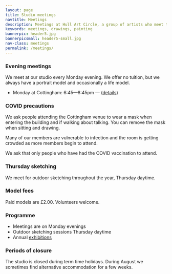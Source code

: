 ```yaml
---
layout: page
title: Studio meetings
navtitle: Meetings
description: Meetings at Hull Art Circle, a group of artists who meet twice weekly.
keywords: meetings, drawings, painting
bannerpic: header5.jpg
bannerpicsmall: header5-small.jpg
nav-class: meetings
permalink: /meetings/
---
```



### Evening meetings

We meet at our studio every Monday evening. We offer no tuition, but we always have a portrait model and occasionally a life model.

* Monday at Cottingham: 6:45—8:45pm — ([details](/contact/))

### COVID precautions

We ask people attending the Cottingham venue to wear a mask when entering the building and if walking about talking. You can remove the mask when sitting and drawing.

Many of our members are vulnerable to infection and the room is getting crowded as more members begin to attend. 

We ask that only people who have had the COVID vaccination to attend.

### Thursday sketching

We meet for outdoor sketching throughout the year, Thursday daytime.

### Model fees

Paid models are £2.00. Volunteers welcome.

### Programme

* Meetings are on Monday evenings
* Outdoor sketching sessions Thursday daytime
* Annual [exhibitions](/exhibitions/)

### Periods of closure

The studio is closed during term time holidays. During August we sometimes find alternative accommodation for a few weeks.
